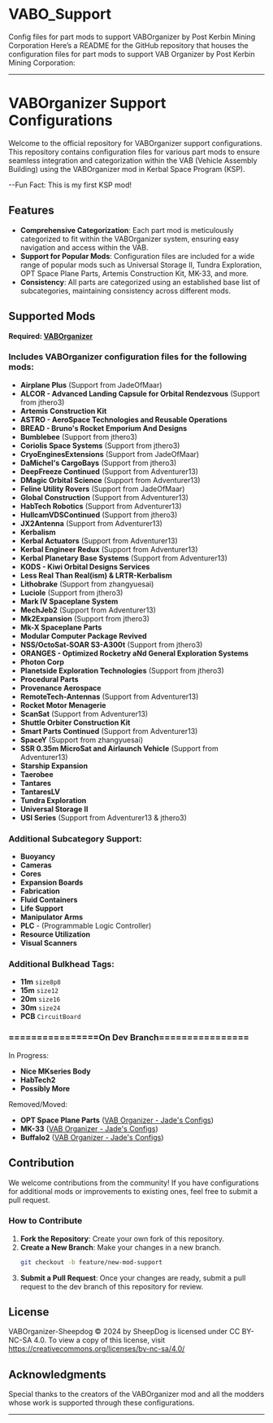 # VABO_Support
Config files for part mods to support VABOrganizer by  Post Kerbin Mining Corporation
Here’s a README for the GitHub repository that houses the configuration files for part mods to support VAB Organizer by Post Kerbin Mining Corporation:

---

# VABOrganizer Support Configurations

Welcome to the official repository for VABOrganizer support configurations. This repository contains configuration files for various part mods to ensure seamless integration and categorization within the VAB (Vehicle Assembly Building) using the VABOrganizer mod in Kerbal Space Program (KSP).

--Fun Fact: This is my first KSP mod!

## Features

- **Comprehensive Categorization**: Each part mod is meticulously categorized to fit within the VABOrganizer system, ensuring easy navigation and access within the VAB.
- **Support for Popular Mods**: Configuration files are included for a wide range of popular mods such as Universal Storage II, Tundra Exploration, OPT Space Plane Parts, Artemis Construction Kit, MK-33, and more.
- **Consistency**: All parts are categorized using an established base list of subcategories, maintaining consistency across different mods.

## Supported Mods

**Required: [VABOrganizer](https://github.com/post-kerbin-mining-corporation/VABOrganizer)**

### Includes VABOrganizer configuration files for the following mods:

- **Airplane Plus** (Support from JadeOfMaar)
- **ALCOR - Advanced Landing Capsule for Orbital Rendezvous** (Support from jthero3)
- **Artemis Construction Kit**
- **ASTRO - AeroSpace Technologies and Reusable Operations**
- **BREAD - Bruno's Rocket Emporium And Designs**
- **Bumblebee** (Support from jthero3)
- **Coriolis Space Systems** (Support from jthero3)
- **CryoEnginesExtensions** (Support from JadeOfMaar)
- **DaMichel's CargoBays** (Support from jthero3)
- **DeepFreeze Continued** (Support from Adventurer13)
- **DMagic Orbital Science** (Support from Adventurer13)
- **Feline Utility Rovers** (Support from JadeOfMaar)
- **Global Construction** (Support from Adventurer13)
- **HabTech Robotics** (Support from Adventurer13)
- **HullcamVDSContinued** (Support from jthero3)
- **JX2Antenna** (Support from Adventurer13)
- **Kerbalism**
- **Kerbal Actuators** (Support from Adventurer13)
- **Kerbal Engineer Redux** (Support from Adventurer13)
- **Kerbal Planetary Base Systems** (Support from Adventurer13)
- **KODS - Kiwi Orbital Designs Services**
- **Less Real Than Real(ism) & LRTR-Kerbalism**
- **Lithobrake** (Support from zhangyuesai)
- **Luciole** (Support from jthero3)
- **Mark IV Spaceplane System**
- **MechJeb2** (Support from Adventurer13)
- **Mk2Expansion** (Support from jthero3)
- **Mk-X Spaceplane Parts**
- **Modular Computer Package Revived**
- **NSS/OctoSat-SOAR S3-A300t** (Support from jthero3)
- **ORANGES - Optimized Rocketry aNd General Exploration Systems**
- **Photon Corp**
- **Planetside Exploration Technologies** (Support from jthero3)
- **Procedural Parts**
- **Provenance Aerospace**
- **RemoteTech-Antennas** (Support from Adventurer13)
- **Rocket Motor Menagerie**
- **ScanSat** (Support from Adventurer13)
- **Shuttle Orbiter Construction Kit**
- **Smart Parts Continued** (Support from Adventurer13)
- **SpaceY** (Support from zhangyuesai)
- **SSR 0.35m MicroSat and Airlaunch Vehicle** (Support from Adventurer13)
- **Starship Expansion**
- **Taerobee**
- **Tantares**
- **TantaresLV**
- **Tundra Exploration**
- **Universal Storage II**
- **USI Series** (Support from Adventurer13 & jthero3)

### Additional Subcategory Support:

- **Buoyancy**
- **Cameras**
- **Cores**
- **Expansion Boards**
- **Fabrication**
- **Fluid Containers**
- **Life Support**
- **Manipulator Arms**
- **PLC** - (Programmable Logic Controller)
- **Resource Utilization**
- **Visual Scanners**

### Additional Bulkhead Tags:

- **11m**   `size8p8`
- **15m**   `size12`
- **20m**   `size16`
- **30m**   `size24`
- **PCB**   `CircuitBoard`

### ================On Dev Branch================

In Progress:
- **Nice MKseries Body**
- **HabTech2**
- **Possibly More**

Removed/Moved:
- **OPT Space Plane Parts** ([VAB Organizer - Jade's Configs](https://github.com/JadeOfMaar/VABOrganizer-Jade))
- **MK-33** ([VAB Organizer - Jade's Configs](https://github.com/JadeOfMaar/VABOrganizer-Jade))
- **Buffalo2** ([VAB Organizer - Jade's Configs](https://github.com/JadeOfMaar/VABOrganizer-Jade))


## Contribution

We welcome contributions from the community! If you have configurations for additional mods or improvements to existing ones, feel free to submit a pull request.

### How to Contribute

1. **Fork the Repository**: Create your own fork of this repository.
2. **Create a New Branch**: Make your changes in a new branch.
   ```bash
   git checkout -b feature/new-mod-support
   ```
3. **Submit a Pull Request**: Once your changes are ready, submit a pull request to the dev branch of this repository for review.

## License

VABOrganizer-Sheepdog © 2024 by SheepDog is licensed under CC BY-NC-SA 4.0. To view a copy of this license, visit https://creativecommons.org/licenses/by-nc-sa/4.0/

## Acknowledgments

Special thanks to the creators of the VABOrganizer mod and all the modders whose work is supported through these configurations.

---
